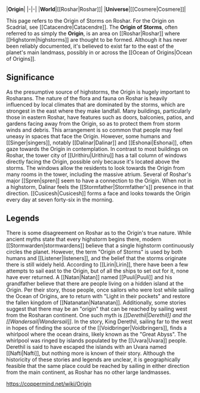 |**Origin**|
|-|-|
|**World**|[[Roshar\|Roshar]]|
|**Universe**|[[Cosmere\|Cosmere]]|

This page refers to the Origin of Storms on Roshar. For the Origin on Scadrial, see [[Catacendre\|Catacendre]].
The **Origin of Storms**, often referred to as simply the **Origin**, is an area on [[Roshar\|Roshar]] where [[Highstorm\|highstorms]] are thought to be formed. Although it has never been reliably documented, it's believed to exist far to the east of the planet's main landmass, possibly in or across the [[Ocean of Origins\|Ocean of Origins]].

## Significance
As the presumptive source of highstorms, the Origin is hugely important to Rosharans. The nature of the flora and fauna on Roshar is heavily influenced by local climates that are dominated by the storms, which are strongest in the east where they make landfall. Many buildings, particularly those in eastern Roshar, have features such as doors, balconies, patios, and gardens facing away from the Origin, so as to protect them from storm winds and debris. This arrangement is so common that people may feel uneasy in spaces that face the Origin. However, some humans and [[Singer\|singers]], notably [[Dalinar\|Dalinar]] and [[Eshonai\|Eshonai]], often gaze towards the Origin in contemplation.
In contrast to most buildings on Roshar, the tower city of [[Urithiru\|Urithiru]] has a tall column of windows directly facing the Origin, possible only because it's located above the storms. The windows allow the residents to look towards the Origin from many rooms in the tower, including the massive atrium.
Several of Roshar's major [[Spren\|spren]] seem to have a connection to the Origin. When not in a highstorm, Dalinar feels the [[Stormfather\|Stormfather's]] presence in that direction. [[Cusicesh\|Cusicesh]] forms a face and looks towards the Origin every day at seven forty-six in the morning.

## Legends
There is some disagreement on Roshar as to the Origin's true nature. While ancient myths state that every highstorm begins there, modern [[Stormwarden\|stormwardens]] believe that a single highstorm continuously circles the planet. However, the term "Origin of Storms" is used by both humans and [[Listener\|listeners]], and the belief that the storms originate there is still widely held. According to [[Lirin\|Lirin]], there have been a few attempts to sail east to the Origin, but of all the ships to set out for it, none have ever returned.
A [[Natan\|Natan]] named [[Puuli\|Puuli]] and his grandfather believe that there are people living on a hidden island at the Origin. Per their story, those people, once sailors who were lost while sailing the Ocean of Origins, are to return with "Light in their pockets" and restore the fallen kingdom of [[Natanatan\|Natanatan]].
Additionally, some stories suggest that there may be an "origin" that can be reached by sailing west from the Rosharan continent. One such myth is *[[Derethil\|Derethil]] and the [[Wandersail\|Wandersail]]*. In the story, King Derethil, sailing far to the west in hopes of finding the source of the [[Voidbringer\|Voidbringers]], finds a whirlpool where the ocean drains, likely known as the "Great Abyss". The whirlpool was ringed by islands populated by the [[Uvara\|Uvara]] people. Derethil is said to have escaped the islands with an Uvara named [[Nafti\|Nafti]], but nothing more is known of their story.
Although the historicity of these stories and legends are unclear, it is geographically feasible that the same place could be reached by sailing in either direction from the main continent, as Roshar has no other large landmasses.



https://coppermind.net/wiki/Origin